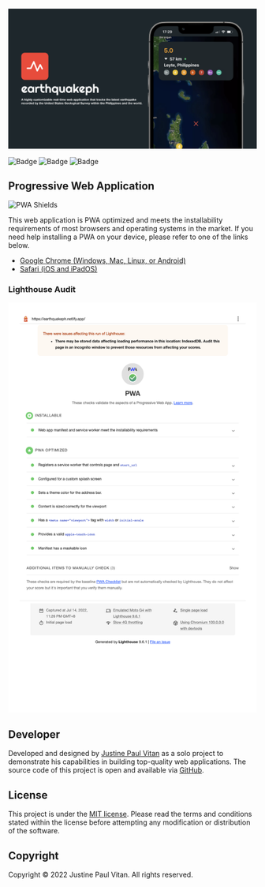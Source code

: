 ![Banner](https://github.com/jpvitan/earthquakeph/blob/master/public/img/github-banner.png)


![Badge](https://img.shields.io/netlify/f9270efb-3f2a-480f-9a0f-83ec79c806ae?style=plastic)
![Badge](https://img.shields.io/github/package-json/v/jpvitan/earthquakeph)
![Badge](https://img.shields.io/github/license/jpvitan/earthquakeph)


## Progressive Web Application


![PWA Shields](https://www.pwa-shields.com/1.0.0/series/classic/white/gray.svg)


This web application is PWA optimized and meets the installability requirements of most browsers and operating systems in the market. If you need help installing a PWA on your device, please refer to one of the links below.


- [Google Chrome (Windows, Mac, Linux, or Android)](https://support.google.com/chrome/answer/9658361?hl=en&co=GENIE.Platform%3DDesktop&oco=1#zippy=%2Cuninstall-from-a-windows-mac-or-linux-computer%2Cuninstall-from-a-chromebook)
- [Safari (iOS and iPadOS)](https://www.pcmag.com/how-to/how-to-use-progressive-web-apps#:~:text=Installing%20PWAs%20on%20iOS%20and%20iPadOS&text=Safari%20doesn't%20use%20the,select%20Add%20to%20Home%20Screen.)


### Lighthouse Audit


![Lighthouse Audit](https://github.com/jpvitan/earthquakeph/blob/master/public/img/PWA.png)


## Developer


Developed and designed by [Justine Paul Vitan](https://jpvitan.com/) as a solo project to demonstrate his capabilities in building top-quality web applications. The source code of this project is open and available via [GitHub](https://github.com/jpvitan/earthquakeph).


## License


This project is under the [MIT license](https://github.com/jpvitan/earthquakeph/blob/master/LICENSE). Please read the terms and conditions stated within the license before attempting any modification or distribution of the software.


## Copyright


Copyright © 2022 Justine Paul Vitan. All rights reserved.